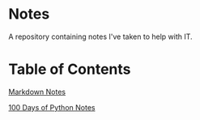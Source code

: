 # Notes

A repository containing notes I've taken to help with IT.

# Table of Contents

[Markdown Notes](MARKDOWN.md)

[100 Days of Python Notes](100_Days_of_PYTHON.md)